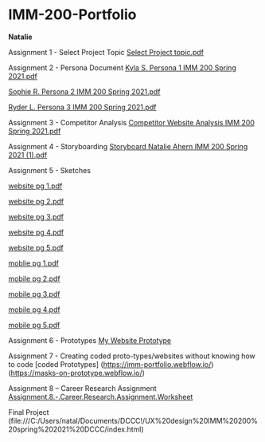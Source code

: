 
# IMM-200-Portfolio
**Natalie**



Assignment 1 - Select Project Topic
[Select Project topic.pdf](https://github.com/nmahern/IMM-200-Portfolio/files/6058973/Select.Project.topic.pdf)

Assignment 2 - Persona Document
[Kyla S. Persona 1 IMM 200 Spring 2021.pdf](https://github.com/nmahern/IMM-200-Portfolio/files/6058978/Kyla.S.Persona.1.IMM.200.Spring.2021.pdf)

[Sophie R.  Persona 2 IMM 200 Spring 2021.pdf](https://github.com/nmahern/IMM-200-Portfolio/files/6058981/Sophie.R.Persona.2.IMM.200.Spring.2021.pdf)

[Ryder L. Persona 3 IMM 200 Spring 2021.pdf](https://github.com/nmahern/IMM-200-Portfolio/files/6058982/Ryder.L.Persona.3.IMM.200.Spring.2021.pdf)

Assignment 3 - Competitor Analysis
[Competitor Website Analysis IMM 200 Spring 2021.pdf](https://github.com/nmahern/IMM-200-Portfolio/files/6058972/Competitor.Website.Analysis.IMM.200.Spring.2021.pdf)

Assignment 4 - Storyboarding
[Storyboard Natalie Ahern IMM 200 Spring 2021 (1).pdf](https://github.com/nmahern/IMM-200-Portfolio/files/6253838/Storyboard.Natalie.Ahern.IMM.200.Spring.2021.pdf)

Assignment 5 - Sketches

[website pg 1.pdf](https://github.com/nmahern/IMM-200-Portfolio/files/6253900/website.pg.1.pdf)

[website pg 2.pdf](https://github.com/nmahern/IMM-200-Portfolio/files/6253901/website.pg.2.pdf)

[website pg 3.pdf](https://github.com/nmahern/IMM-200-Portfolio/files/6253902/website.pg.3.pdf)

[website pg 4.pdf](https://github.com/nmahern/IMM-200-Portfolio/files/6253903/website.pg.4.pdf)

[website pg 5.pdf](https://github.com/nmahern/IMM-200-Portfolio/files/6253904/website.pg.5.pdf)

[moblie pg 1.pdf](https://github.com/nmahern/IMM-200-Portfolio/files/6253905/moblie.pg.1.pdf)

[mobile pg 2.pdf](https://github.com/nmahern/IMM-200-Portfolio/files/6253906/mobile.pg.2.pdf)

[mobile pg 3.pdf](https://github.com/nmahern/IMM-200-Portfolio/files/6253907/mobile.pg.3.pdf)

[mobile pg 4.pdf](https://github.com/nmahern/IMM-200-Portfolio/files/6253908/mobile.pg.4.pdf)

[mobile pg 5.pdf](https://github.com/nmahern/IMM-200-Portfolio/files/6253909/mobile.pg.5.pdf)

Assignment 6 - Prototypes
[My Website Prototype](https://marvelapp.com/prototype/6j50dec)

Assignment 7 - Creating coded proto-types/websites without knowing how to code [coded Prototypes] (https://imm-portfolio.webflow.io/) 
(https://masks-on-prototype.webflow.io/)

Assignment 8 – Career Research Assignment [Assignment.8.-.Career.Research.Assignment.Worksheet](https://github.com/nmahern/IMM-200-Portfolio/files/6481847/Assignment.8.-.Career.Research.Assignment.Worksheet.pdf)

Final Project (file:///C:/Users/natal/Documents/DCCC!/UX%20design%20IMM%20200%20spring%202021%20DCCC/index.html)
